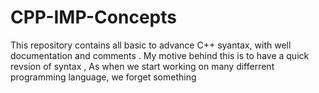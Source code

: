 # CPP-IMP-Concepts
This repository contains all basic to advance C++ syantax, with well documentation and comments .
My motive behind this is to have a quick revsion of syntax , As when we start working on many differrent programming language, we forget something

